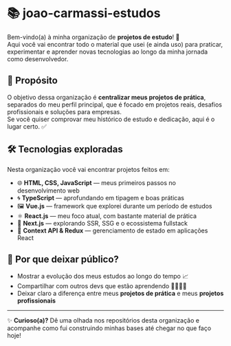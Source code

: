 # 📚 joao-carmassi-estudos  

Bem-vindo(a) à minha organização de **projetos de estudo**! 🚀  
Aqui você vai encontrar todo o material que usei (e ainda uso) para praticar, experimentar e aprender novas tecnologias ao longo da minha jornada como desenvolvedor.  

## 🎯 Propósito  
O objetivo dessa organização é **centralizar meus projetos de prática**, separados do meu perfil principal, que é focado em projetos reais, desafios profissionais e soluções para empresas.  
Se você quiser comprovar meu histórico de estudo e dedicação, aqui é o lugar certo. ✅  

## 🛠️ Tecnologias exploradas  
Nesta organização você vai encontrar projetos feitos em:  

- 🌐 **HTML, CSS, JavaScript** — meus primeiros passos no desenvolvimento web  
- 🌀 **TypeScript** — aprofundando em tipagem e boas práticas  
- 🖼️ **Vue.js** — framework que explorei durante um período de estudos  
- ⚛️ **React.js** — meu foco atual, com bastante material de prática  
- 🔗 **Next.js** — explorando SSR, SSG e o ecossistema fullstack  
- 🧩 **Context API & Redux** — gerenciamento de estado em aplicações React  

## 🤝 Por que deixar público?  
- Mostrar a evolução dos meus estudos ao longo do tempo 📈  
- Compartilhar com outros devs que estão aprendendo 👨‍💻👩‍💻  
- Deixar claro a diferença entre meus **projetos de prática** e meus **projetos profissionais**  

---

✨ **Curioso(a)?** Dê uma olhada nos repositórios desta organização e acompanhe como fui construindo minhas bases até chegar no que faço hoje!  
